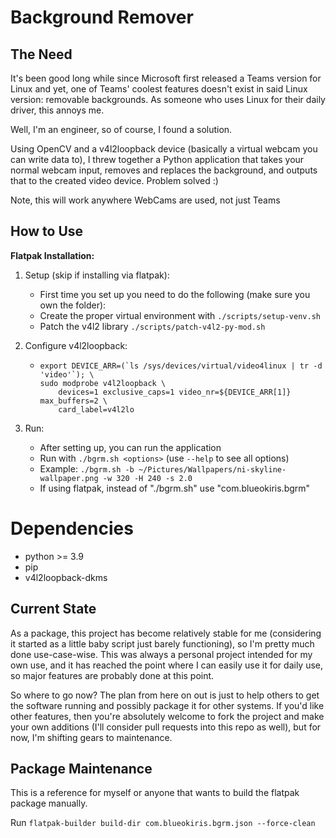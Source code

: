 # Background Remover

## The Need

It's been good long while since Microsoft first released a Teams version for Linux and yet, one of Teams' coolest features doesn't exist in said Linux version: removable backgrounds. As someone who uses Linux for their daily driver, this annoys me.

Well, I'm an engineer, so of course, I found a solution.

Using OpenCV and a v4l2loopback device (basically a virtual webcam you can write data to), I threw together a Python application that takes your normal webcam input, removes and replaces the background, and outputs that to the created video device. Problem solved :)

Note, this will work anywhere WebCams are used, not just Teams

## How to Use

__Flatpak Installation:__

1. Setup (skip if installing via flatpak):
   - First time you set up you need to do the following (make sure you own the folder):
   - Create the proper virtual environment with `./scripts/setup-venv.sh`
   - Patch the v4l2 library `./scripts/patch-v4l2-py-mod.sh`

2. Configure v4l2loopback:
    - ```
      export DEVICE_ARR=(`ls /sys/devices/virtual/video4linux | tr -d 'video'`); \
      sudo modprobe v4l2loopback \
          devices=1 exclusive_caps=1 video_nr=${DEVICE_ARR[1]} max_buffers=2 \
          card_label=v4l2lo
      ```

3. Run:
   - After setting up, you can run the application
   - Run with `./bgrm.sh <options>` (use `--help` to see all options)
   - Example: `./bgrm.sh -b ~/Pictures/Wallpapers/ni-skyline-wallpaper.png -w 320 -H 240 -s 2.0`
   - If using flatpak, instead of "./bgrm.sh" use "com.blueokiris.bgrm"

# Dependencies

 - python >= 3.9
 - pip
 - v4l2loopback-dkms

## Current State

As a package, this project has become relatively stable for me (considering it started as a little baby script just barely functioning), so I'm pretty much done use-case-wise. This was always a personal project intended for my own use, and it has reached the point where I can easily use it for daily use, so major features are probably done at this point.

So where to go now? The plan from here on out is just to help others to get the software running and possibly package it for other systems. If you'd like other features, then you're absolutely welcome to fork the project and make your own additions (I'll consider pull requests into this repo as well), but for now, I'm shifting gears to maintenance.

## Package Maintenance

This is a reference for myself or anyone that wants to build the flatpak package manually.

Run `flatpak-builder build-dir com.blueokiris.bgrm.json --force-clean`

